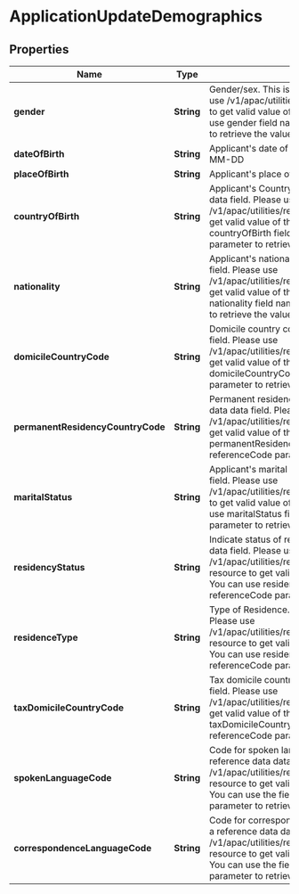 # ApplicationUpdateDemographics

## Properties
Name | Type | Description | Notes
------------ | ------------- | ------------- | -------------
**gender** | **String** | Gender/sex. This is a reference data data field. Please use /v1/apac/utilities/referenceData/{gender} resource to get valid value of this field with description. You can use gender field name as the referenceCode parameter to retrieve the values. |  [optional]
**dateOfBirth** | **String** | Applicant&#x27;s date of birth in  ISO 8601 date format YYYY-MM-DD |  [optional]
**placeOfBirth** | **String** | Applicant&#x27;s place of birth |  [optional]
**countryOfBirth** | **String** | Applicant&#x27;s Country of birth. This is a reference data data field. Please use /v1/apac/utilities/referenceData/{country} resource to get valid value of this field with description. You can use countryOfBirth field name as the referenceCode parameter to retrieve the values. |  [optional]
**nationality** | **String** | Applicant&#x27;s nationality. This is a reference data data field. Please use /v1/apac/utilities/referenceData/{country} resource to get valid value of this field with description. You can use nationality field name as the referenceCode parameter to retrieve the values. |  [optional]
**domicileCountryCode** | **String** | Domicile country code. This is a reference data data field. Please use /v1/apac/utilities/referenceData/{country} resource to get valid value of this field with description. You can use domicileCountryCode field name as the referenceCode parameter to retrieve the values. |  [optional]
**permanentResidencyCountryCode** | **String** | Permanent residency country code. This is a reference data data field. Please use /v1/apac/utilities/referenceData/{country} resource to get valid value of this field with description. You can use permanentResidencyCountryCode field name as the referenceCode parameter to retrieve the values. |  [optional]
**maritalStatus** | **String** | Applicant&#x27;s marital status. This is a reference data data field. Please use /v1/apac/utilities/referenceData/{maritalStatus} resource to get valid value of this field with description. You can use maritalStatus field name as the referenceCode parameter to retrieve the values. |  [optional]
**residencyStatus** | **String** | Indicate status of residence. This is a reference data data field. Please use /v1/apac/utilities/referenceData/{residenceStatus} resource to get valid value of this field with description. You can use residencyStatus field name as the referenceCode parameter to retrieve the values. |  [optional]
**residenceType** | **String** | Type of Residence. This is a reference data data field. Please use /v1/apac/utilities/referenceData/{residenceType} resource to get valid value of this field with description. You can use residenceType field name as the referenceCode parameter to retrieve the values. |  [optional]
**taxDomicileCountryCode** | **String** | Tax domicile country code. This is a reference data data field. Please use /v1/apac/utilities/referenceData/{country} resource to get valid value of this field with description. You can use taxDomicileCountryCode field name as the referenceCode parameter to retrieve the values. |  [optional]
**spokenLanguageCode** | **String** | Code for spoken language of applicant. This is a reference data data field. Please use /v1/apac/utilities/referenceData/{spokenLanguageCode} resource to get valid value of this field with description. You can use the field name as the referenceCode parameter to retrieve the values. |  [optional]
**correspondenceLanguageCode** | **String** | Code for correspondence language of applicant. This is a reference data data field. Please use /v1/apac/utilities/referenceData/{spokenLanguageCode} resource to get valid value of this field with description. You can use the field name as the referenceCode parameter to retrieve the values. |  [optional]
